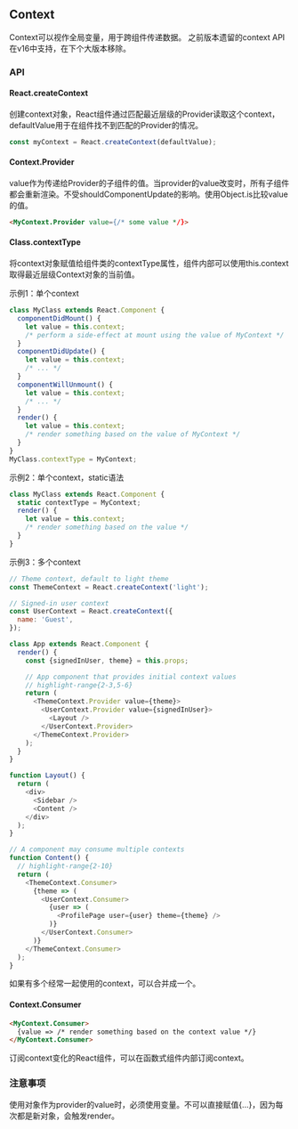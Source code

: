 ## Context

Context可以视作全局变量，用于跨组件传递数据。
之前版本遗留的context API在v16中支持，在下个大版本移除。

### API

#### React.createContext

创建context对象，React组件通过匹配最近层级的Provider读取这个context，defaultValue用于在组件找不到匹配的Provider的情况。

```js
const myContext = React.createContext(defaultValue);
```

#### Context.Provider

value作为传递给Provider的子组件的值。当provider的value改变时，所有子组件都会重新渲染。不受shouldComponentUpdate的影响。使用Object.is比较value的值。

```html
<MyContext.Provider value={/* some value */}>
```

#### Class.contextType

将context对象赋值给组件类的contextType属性，组件内部可以使用this.context取得最近层级Context对象的当前值。

示例1：单个context
```js
class MyClass extends React.Component {
  componentDidMount() {
    let value = this.context;
    /* perform a side-effect at mount using the value of MyContext */
  }
  componentDidUpdate() {
    let value = this.context;
    /* ... */
  }
  componentWillUnmount() {
    let value = this.context;
    /* ... */
  }
  render() {
    let value = this.context;
    /* render something based on the value of MyContext */
  }
}
MyClass.contextType = MyContext;
```

示例2：单个context，static语法
```js
class MyClass extends React.Component {
  static contextType = MyContext;
  render() {
    let value = this.context;
    /* render something based on the value */
  }
}
```

示例3：多个context
```js
// Theme context, default to light theme
const ThemeContext = React.createContext('light');

// Signed-in user context
const UserContext = React.createContext({
  name: 'Guest',
});

class App extends React.Component {
  render() {
    const {signedInUser, theme} = this.props;

    // App component that provides initial context values
    // highlight-range{2-3,5-6}
    return (
      <ThemeContext.Provider value={theme}>
        <UserContext.Provider value={signedInUser}>
          <Layout />
        </UserContext.Provider>
      </ThemeContext.Provider>
    );
  }
}

function Layout() {
  return (
    <div>
      <Sidebar />
      <Content />
    </div>
  );
}

// A component may consume multiple contexts
function Content() {
  // highlight-range{2-10}
  return (
    <ThemeContext.Consumer>
      {theme => (
        <UserContext.Consumer>
          {user => (
            <ProfilePage user={user} theme={theme} />
          )}
        </UserContext.Consumer>
      )}
    </ThemeContext.Consumer>
  );
}
```

如果有多个经常一起使用的context，可以合并成一个。

#### Context.Consumer

```html
<MyContext.Consumer>
  {value => /* render something based on the context value */}
</MyContext.Consumer>
```

订阅context变化的React组件，可以在函数式组件内部订阅context。

### 注意事项

使用对象作为provider的value时，必须使用变量。不可以直接赋值{…}，因为每次都是新对象，会触发render。
